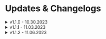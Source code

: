 # Updates & Changelogs

<details>

<summary>v1.1.0 - 10.30.2023</summary>

NEW > Adding possibility to exclude a player from a whitelisted vehicle if he didn't have access to it\
NEW > It is now possible to custom the culor of each car when they spawn through our menu

</details>

<details>

<summary>v1.1.1 - 11.03.2023</summary>

MAJ > Optimization of response time to select the nearest parking slot (0.11ms → 0.09ms)

FIX > Fixing possibility to exclude a player from a whitelisted vehicle if he didn't have access to it

</details>

<details>

<summary>v1.1.2 - 11.06.2023</summary>

MAJ > Added the ability to modify the key to open the menu, in the FiveM key settings.\
MAJ > Final optimization of the script ( \~ 0.00ms)

</details>

